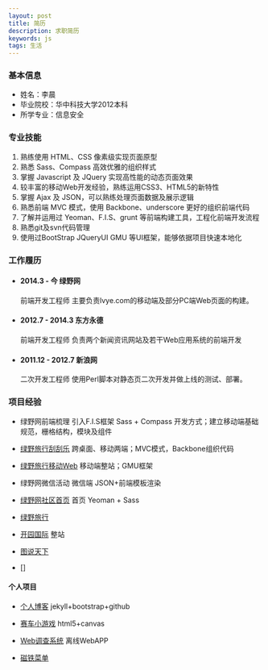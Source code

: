 ```yaml
---
layout: post
title: 简历
description: 求职简历
keywords: js 
tags: 生活
---
```


### 基本信息
* 姓名：李晨
* 毕业院校：华中科技大学2012本科
* 所学专业：信息安全

### 专业技能
1. 熟练使用 HTML、CSS 像素级实现页面原型
2. 熟悉 Sass、Compass 高效优雅的组织样式
2. 掌握 Javascript 及 JQuery 实现高性能的动态页面效果
3. 较丰富的移动Web开发经验，熟练运用CSS3、HTML5的新特性
3. 掌握 Ajax 及 JSON，可以熟练处理页面数据及展示逻辑
4. 熟悉前端 MVC 模式，使用 Backbone、underscore 更好的组织前端代码
5. 了解并运用过 Yeoman、F.I.S、grunt 等前端构建工具，工程化前端开发流程
6. 熟悉git及svn代码管理
7. 使用过BootStrap JQueryUI GMU 等UI框架，能够依据项目快速本地化

### 工作履历

* #### 2014.3 - 今 绿野网

	前端开发工程师  主要负责lvye.com的移动端及部分PC端Web页面的构建。

* #### 2012.7 - 2014.3 东方永德

	前端开发工程师  负责两个新闻资讯网站及若干Web应用系统的前端开发

* #### 2011.12 - 2012.7 新浪网

	二次开发工程师  使用Perl脚本对静态页二次开发并做上线的测试、部署。 

### 项目经验

* 绿野网前端梳理 引入F.I.S框架 Sass + Compass 开发方式；建立移动端基础规范，栅格结构，模块及组件

* [绿野旅行刮刮乐](http://www.lvye.com/lottery) 跨桌面、移动两端；MVC模式，Backbone组织代码

* [绿野旅行移动Web](http://www.lvye.com) 移动端整站；GMU框架

* 绿野网微信活动 微信端 JSON+前端模板渲染

* [绿野网社区首页](http://www.lvye.cn) 首页 Yeoman + Sass

* [绿野旅行](http://www.lvye.com/trip/2881/)

* [开园国际](http://keypark.org/) 整站

* [图说天下](http://artnews.fotosay.com/Orgin/index.shtml)

* []

#### 个人项目

* [个人博客](http://lichking1201.github.io) jekyll+bootstrap+github

* [赛车小游戏](http://lichking1201.github.io/demo/race/) html5+canvas

* [Web调查系统]() 离线WebAPP

* [磁铁菜单](http://lichking1201.github.io/demo/metroSplit/)